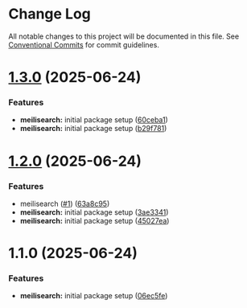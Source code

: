 # Change Log

All notable changes to this project will be documented in this file.
See [Conventional Commits](https://conventionalcommits.org) for commit guidelines.

# [1.3.0](https://github.com/passiontech-global/nestjs/compare/@nestjs-meilisearch/meilisearch@1.2.0...@nestjs-meilisearch/meilisearch@1.3.0) (2025-06-24)

### Features

- **meilisearch:** initial package setup ([60ceba1](https://github.com/passiontech-global/nestjs/commit/60ceba12fee842d6ea2cc252c64608df6f774b8b))
- **meilisearch:** initial package setup ([b29f781](https://github.com/passiontech-global/nestjs/commit/b29f7812816f5f3625ab04fa278107bb284c87de))

# [1.2.0](https://github.com/golevelup/nestjs/compare/@nestjs-meilisearch/meilisearch@1.1.0...@nestjs-meilisearch/meilisearch@1.2.0) (2025-06-24)

### Features

- meilisearch ([#1](https://github.com/golevelup/nestjs/issues/1)) ([63a8c95](https://github.com/golevelup/nestjs/commit/63a8c95d9f1cb60caee60c7b6a96a10112fbcd6d))
- **meilisearch:** initial package setup ([3ae3341](https://github.com/golevelup/nestjs/commit/3ae3341a8bafabc9e1e7cfe7c440a3a0d0157509))
- **meilisearch:** initial package setup ([45027ea](https://github.com/golevelup/nestjs/commit/45027ea10da8811dee3edc19771c86c480cbe2eb))

# 1.1.0 (2025-06-24)

### Features

- **meilisearch:** initial package setup ([06ec5fe](https://github.com/golevelup/nestjs/commit/06ec5fec6c9f4c09a60841f443b963ab6c884b79))
